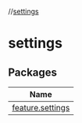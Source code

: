 //[settings](index.md)

# settings

## Packages

| Name |
|---|
| [feature.settings](settings/feature.settings/index.md) |
